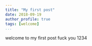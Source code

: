 ```yaml
---
title: "My first post"
date: 2018-09-19
author_profile: true
tags: [welcome]
...
```

welcome to my first post
fuck you 1234
